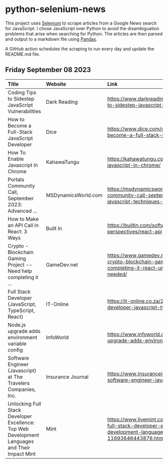 # python-selenium-news

This project uses [Selenium](https://www.seleniumhq.org/) to scrape articles from a Google News search for JavaScript.
I chose JavaScript over Python to avoid the disambiguation problems that arise when searching for Python.
The articles are then parsed and output to a markdown file using [Pandas](https://pandas.pydata.org/).

A GitHub action schedules the scraping to run every day and update the README.md file.

## Friday September 08 2023


| Title                                                                                           | Website             | Link                                                                                                                                                |
|:------------------------------------------------------------------------------------------------|:--------------------|:----------------------------------------------------------------------------------------------------------------------------------------------------|
| Coding Tips to Sidestep JavaScript Vulnerabilities                                              | Dark Reading        | https://www.darkreading.com/dr-tech/coding-tips-to-sidestep-javascript-vulnerabilities                                                              |
| How to Become a Full-Stack JavaScript Developer                                                 | Dice                | https://www.dice.com/career-advice/how-to-become-a-full-stack-javascript-developer                                                                  |
| How To Enable Javascript In Chrome                                                              | KahawaTungu         | https://kahawatungu.com/how-to-enable-javascript-in-chrome/                                                                                         |
| Portals Community Call, September 2023: Advanced ...                                            | MSDynamicsWorld.com | https://msdynamicsworld.com/event/portals-community-call-september-2023-advanced-javascript-techniques-power-pages                                  |
| How to Make an API Call in React: 3 Ways                                                        | Built In            | https://builtin.com/software-engineering-perspectives/react-api                                                                                     |
| Crypto - Blockchain Gaming Project -- Need help completing it ...                               | GameDev.net         | https://www.gamedev.net/forums/topic/714885-crypto-blockchain-gaming-project-need-help-completing-it-react-unreal-javascript-help-needed/           |
| Full Stack Developer (JavaScript, TypeScript, React)                                            | IT-Online           | https://it-online.co.za/2023/09/07/full-stack-developer-javascript-typescript-react/                                                                |
| Node.js upgrade adds environment variable config                                                | InfoWorld           | https://www.infoworld.com/article/3706095/nodejs-upgrade-adds-environment-variable-config.html                                                      |
| Software Engineer (Javascript) at The Travelers Companies, Inc.                                 | Insurance Journal   | https://www.insurancejournal.com/jobs/738832-software-engineer-javascript                                                                           |
| Unlocking Full Stack Developer Excellence: Top Web Development Languages and Their Impact  Mint | Mint                | https://www.livemint.com/brand-stories/unlocking-full-stack-developer-excellence-top-web-development-languages-and-their-impact-11693646443876.html |
